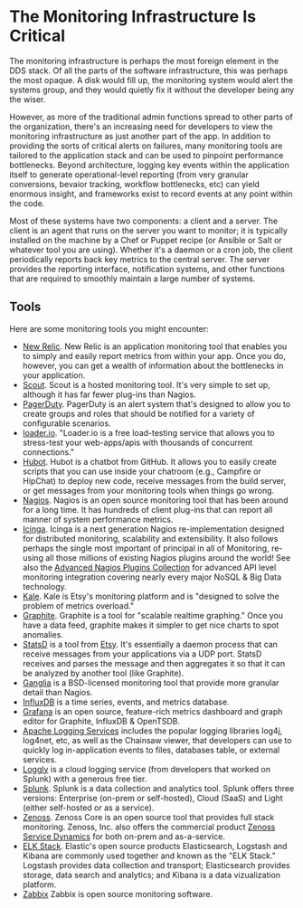 # The Monitoring Infrastructure Is Critical

<span class="drop fa fa-stethoscope fa-5x pull-left fa-border"></span>

The monitoring infrastructure is perhaps the most foreign element in the DDS stack. Of all the parts of the software infrastructure, this was perhaps the most opaque. A disk would fill up, the monitoring system would alert the systems group, and they would quietly fix it without the developer being any the wiser.

However, as more of the traditional admin functions spread to other parts of the organization, there's an increasing need for developers to view the monitoring infrastructure as just another part of the app. In addition to providing the sorts of critical alerts on failures, many monitoring tools are tailored to the application stack and can be used to pinpoint performance bottlenecks. Beyond architecture, logging key events within the application itself to generate operational-level reporting (from very granular conversions, bevaior tracking, workflow bottlenecks, etc) can yield enormous insight, and frameworks exist to record events at any point within the code.

Most of these systems have two components: a client and a server.  The client is an agent that runs on the server you want to monitor; it is typically installed on the machine by a Chef or Puppet recipe (or Ansible or Salt or whatever tool you are using).  Whether it's a daemon or a cron job, the client periodically reports back key metrics to the central server.  The server provides the reporting interface, notification systems, and other functions that are required to smoothly maintain a large number of systems.

## Tools

Here are some monitoring tools you might encounter:

* [New Relic](http://newrelic.com/).  New Relic is an application monitoring tool that enables you to simply and easily report metrics from within your app. Once you do, however, you can get a wealth of information about the bottlenecks in your application.
* [Scout](https://scoutapp.com/).  Scout is a hosted monitoring tool. It's very simple to set up, although it has far fewer plug-ins than Nagios.
* [PagerDuty](http://www.pagerduty.com/).  PagerDuty is an alert system that's designed to allow you to create groups and roles that should be notified for a variety of configurable scenarios.
* [loader.io](http://loader.io/). "Loader.io is a free load-testing service that allows you to stress-test your web-apps/apis with thousands of concurrent connections."
* [Hubot](http://hubot.github.com/).  Hubot is a chatbot from GitHub. It allows you to easily create scripts that you can use inside your chatroom (e.g., Campfire or HipChat) to deploy new code, receive messages from the build server, or get messages from your monitoring tools when things go wrong.
* [Nagios](http://www.nagios.org/). Nagios is an open source monitoring tool that has been around for a long time. It has hundreds of client plug-ins that can report all manner of system performance metrics.
* [Icinga](http://www.icinga.org/). Icinga is a next generation Nagios re-implementation designed for distributed monitoring, scalability and extensibility. It also follows perhaps the single most important of principal in all of Monitoring, re-using all those millions of existing Nagios plugins around the world! See also the [Advanced Nagios Plugins Collection](https://github.com/harisekhon/nagios-plugins) for advanced API level monitoring integration covering nearly every major NoSQL & Big Data technology.
* [Kale](http://codeascraft.com/2013/06/11/introducing-kale/).  Kale is Etsy's monitoring platform and is "designed to solve the problem of metrics overload."
* [Graphite](http://graphite.readthedocs.org/).  Graphite is a tool for "scalable realtime graphing."  Once you have a data feed, graphite makes it simpler to get nice charts to spot anomalies.
* [StatsD](https://github.com/etsy/statsd/) is a tool from [Etsy](http://codeascraft.com/2011/02/15/measure-anything-measure-everything/).  It's essentially a daemon process that can receive messages from your applications via a UDP port.  StatsD receives and parses the message and then aggregates it so that it can be analyzed by another tool (like Graphite).
* [Ganglia](http://ganglia.sourceforge.net/) is a BSD-licensed monitoring tool that provide more granular detail than Nagios.
* [InfluxDB](http://influxdb.com/) is a time series, events, and metrics database.
* [Grafana](http://grafana.org/) is an open source, feature-rich metrics dashboard and graph editor for Graphite, InfluxDB & OpenTSDB.
* [Apache Logging Services](http://logging.apache.org/) includes the popular logging libraries log4j, log4net, etc, as well as the Chainsaw viewer, that developers can use to quickly log in-application events to files, databases table, or external services.
* [Loggly](https://www.loggly.com/) is a cloud logging service (from developers that worked on Splunk) with a generous free tier.
* [Splunk](http://www.splunk.com/). Splunk is a data collection and analytics tool. Splunk offers three versions: Enterprise (on-prem or self-hosted), Cloud (SaaS) and Light (either self-hosted or as a service).
* [Zenoss](http://www.zenoss.org/). Zenoss Core is an open source tool that provides full stack monitoring. Zenoss, Inc. also offers the commercial product [Zenoss Service Dynamics](http://www.zenoss.com) for both on-prem and as-a-service.
* [ELK Stack](https://www.elastic.co). Elastic's open source products Elasticsearch, Logstash and Kibana are commonly used together and known as the "ELK Stack." Logstash provides data collection and transport; Elasticsearch provides storage, data search and analytics; and Kibana is a data vizualization platform.
* [Zabbix](http://www.zabbix.com) Zabbix is open source monitoring software.
